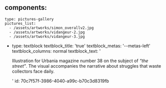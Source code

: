 components:
  -
    type: pictures-gallery
    pictures_list:
      - /assets/artworks/simon_overallv2.jpg
      - /assets/artworks/vidangeur-2.jpg
      - /assets/artworks/vidangeur-3.jpg
  -
    type: textblock
    textblock_title: 'true'
    textblock_metas: '--metas-left'
    textblock_columns: normal
    textblock_text: '<p>Illustration for Urbania magazine number 38 on the subject of <em>“the street”</em>. The visual accompanies the narrative about struggles that waste collectors face daily.</p>'
id: 70c7f57f-3986-4040-a99c-b70c3d8319fb
